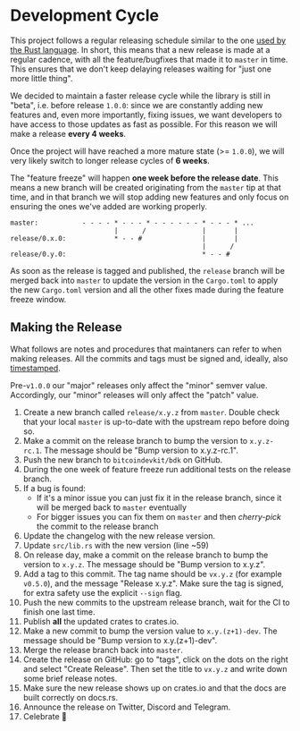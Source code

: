 # Development Cycle

This project follows a regular releasing schedule similar to the one [used by the Rust language](https://doc.rust-lang.org/book/appendix-07-nightly-rust.html). In short, this means that a new release is made at a regular cadence, with all the feature/bugfixes that made it to `master` in time. This ensures that we don't keep delaying releases waiting for "just one more little thing".

We decided to maintain a faster release cycle while the library is still in "beta", i.e. before release `1.0.0`: since we are constantly adding new features and, even more importantly, fixing issues, we want developers to have access to those updates as fast as possible. For this reason we will make a release **every 4 weeks**.

Once the project will have reached a more mature state (>= `1.0.0`), we will very likely switch to longer release cycles of **6 weeks**.

The "feature freeze" will happen **one week before the release date**. This means a new branch will be created originating from the `master` tip at that time, and in that branch we will stop adding new features and only focus on ensuring the ones we've added are working properly.

```
master:           - - - - * - - - * - - - - - - * - - - * ...
                          |      /              |       |
release/0.x.0:            * - - #               |       |
                                                |      /
release/0.y.0:                                  * - - #
```

As soon as the release is tagged and published, the `release` branch will be merged back into `master` to update the version in the `Cargo.toml` to apply the new `Cargo.toml` version and all the other fixes made during the feature freeze window.

## Making the Release

What follows are notes and procedures that maintaners can refer to when making releases. All the commits and tags must be signed and, ideally, also [timestamped](https://github.com/opentimestamps/opentimestamps-client/blob/master/doc/git-integration.md).

Pre-`v1.0.0` our "major" releases only affect the "minor" semver value. Accordingly, our "minor" releases will only affect the "patch" value.

1. Create a new branch called `release/x.y.z` from `master`. Double check that your local `master` is up-to-date with the upstream repo before doing so.
2. Make a commit on the release branch to bump the version to `x.y.z-rc.1`. The message should be "Bump version to x.y.z-rc.1".
3. Push the new branch to `bitcoindevkit/bdk` on GitHub.
4. During the one week of feature freeze run additional tests on the release branch.
5. If a bug is found:
    - If it's a minor issue you can just fix it in the release branch, since it will be merged back to `master` eventually
    - For bigger issues you can fix them on `master` and then *cherry-pick* the commit to the release branch
6. Update the changelog with the new release version.
7. Update `src/lib.rs` with the new version (line ~59)
8. On release day, make a commit on the release branch to bump the version to `x.y.z`. The message should be "Bump version to x.y.z".
9. Add a tag to this commit. The tag name should be `vx.y.z` (for example `v0.5.0`), and the message "Release x.y.z". Make sure the tag is signed, for extra safety use the explicit `--sign` flag.
10. Push the new commits to the upstream release branch, wait for the CI to finish one last time.
11. Publish **all** the updated crates to crates.io.
12. Make a new commit to bump the version value to `x.y.(z+1)-dev`. The message should be "Bump version to x.y.(z+1)-dev".
13. Merge the release branch back into `master`.
14. Create the release on GitHub: go to "tags", click on the dots on the right and select "Create Release". Then set the title to `vx.y.z` and write down some brief release notes.
15. Make sure the new release shows up on crates.io and that the docs are built correctly on docs.rs.
16. Announce the release on Twitter, Discord and Telegram.
17. Celebrate :tada:
